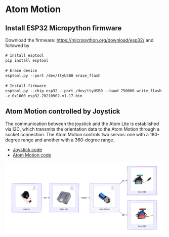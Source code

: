 # Atom Motion


## Install ESP32 Micropython firmware

Download the firmware: https://micropython.org/download/esp32/ and
followed by

    # Install esptool
    pip install esptool

    # Erase device
    esptool.py --port /dev/ttyUSB0 erase_flash

    # Install firmware
    esptool.py --chip esp32 --port /dev/ttyUSB0 --baud 750000 write_flash -z 0x1000 esp32-20210902-v1.17.bin

## Atom Motion controlled by Joystick

The communication between the joystick and the Atom Lite is established
via I2C, which transmits the orientation data to the Atom Motion through
a socket connection. The Atom Motion controls two servos: one with a
180-degree range and another with a 360-degree range.

- [Joystick
  code](https://github.com/th1460/atom-motion/blob/main/joystick.py)
- [Atom Motion
  code](https://github.com/th1460/atom-motion/blob/main/atom_motion.py)

![](docs/diagram.png)
